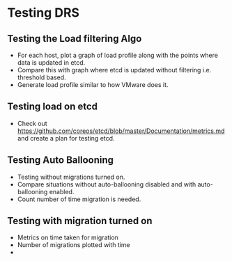 # Testing DRS

## Testing the Load filtering Algo

* For each host, plot a graph of load profile along with the points where data is updated in etcd.
* Compare this with graph where etcd is updated without filtering i.e. threshold based.
* Generate load profile similar to how VMware does it.

## Testing load on etcd

* Check out https://github.com/coreos/etcd/blob/master/Documentation/metrics.md and create a plan for testing etcd.

## Testing Auto Ballooning

* Testing without migrations turned on.
* Compare situations without auto-ballooning disabled and with auto-ballooning enabled.
* Count number of time migration is needed.

## Testing with migration turned on

* Metrics on time taken for migration
* Number of migrations plotted with time
*
